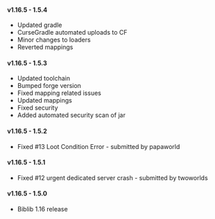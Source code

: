 #### **v1.16.5 - 1.5.4**  
* Updated gradle
* CurseGradle automated uploads to CF
* Minor changes to loaders
* Reverted mappings

#### **v1.16.5 - 1.5.3**  
* Updated toolchain
* Bumped forge version
* Fixed mapping related issues
* Updated mappings
* Fixed security
* Added automated security scan of jar

#### **v1.16.5 - 1.5.2**  
* Fixed #13 Loot Condition Error - submitted by papaworld

#### **v1.16.5 - 1.5.1**  
* Fixed #12 urgent dedicated server crash - submitted by twoworlds

#### **v1.16.5 - 1.5.0**  
* Biblib 1.16 release